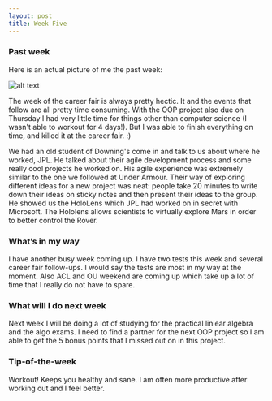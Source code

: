 ```yaml
---
layout: post
title: Week Five
---
```


### Past week
Here is an actual picture of me the past week:

![alt text](http://cdn.smosh.com/sites/default/files/styles/large/public/2016/04/krabs-meme-th.jpg?itok=q17Ija1l "m krabs")

The week of the career fair is always pretty hectic. It and the events that follow are all pretty time consuming. With the OOP project also due on Thursday I had very little time for things other than computer science (I wasn't able to workout for 4 days!). But I was able to finish everything on time, and killed it at the career fair. :) 

We had an old student of Downing's come in and talk to us about where he worked, JPL. He talked about their agile development process and some really cool projects he worked on. His agile experience was extremely similar to the one we followed at Under Armour. Their way of exploring different ideas for a new project was neat: people take 20 minutes to write down their ideas on sticky notes and then present their ideas to the group. He showed us the HoloLens which JPL had worked on in secret with Microsoft. The Hololens allows scientists to virtually explore Mars in order to better control the Rover.

### What’s in my way
I have another busy week coming up. I have two tests this week and several career fair follow-ups. I would say the tests are most in my way at the moment. Also ACL and OU weekend are coming up which take up a lot of time that I really do not have to spare.

### What will I do next week 
Next week I will be doing a lot of studying for the practical liniear algebra and the algo exams. I need to find a partner for the next OOP project so I am able to get the 5 bonus points that I missed out on in this project.

### Tip-of-the-week
Workout! Keeps you healthy and sane. I am often more productive after working out and I feel better.
